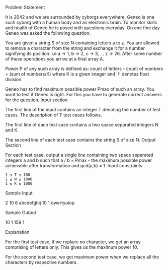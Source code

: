 Problem Statement

It is 2042 and we are surrounded by cyborgs everywhere. Geneo is one such cyborg with a human body and an electronic brain. To monitor skills and health of Geneo he is posed with questions everyday. On one fine day Geneo was asked the following question.

You are given a string S of size N containing letters a to z. You are allowed to remove a character from the string and exchange it for a number signifying its position. i.e a -> 1, b -> 2, c -> 3, ... z -> 26. After some number of these operations you arrive at a final array A.

Power P of any such array is defined as:
count of letters - count of numbers + (sum of numbers/K)
where K is a given integer and '/' denotes float division.

Geneo has to find maximum possible power Pmax of such an array.
You want to test if Geneo is right. For this you have to generate correct answers for the question.
Input section

The first line of the input contains an integer T denoting the number of test cases. The description of T test cases follows.

The first line of each test case contains a two space separated integers N and K.

The second line of each test case contains the string S of size N.
Output Section

For each test case, output a single line containing two space seperated integers a and b such that a / b = Pmax - the maximum possible power achievable after transformation and gcd(a,b) = 1.
Input constraints

    1 ≤ T ≤ 100
    1 ≤ N ≤ 1000
    1 ≤ K ≤ 1000

Sample Input

2
10 6
abcdefghij
10 1
qwertyuiop

Sample Output

10 1
159 1

Explanation

For the first test case, if we replace no character, we get an array comprising of letters only. This gives us the maximum power 10.

For the second test case, we get maximum power when we replace all the characters by respective numbers.